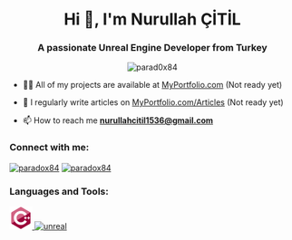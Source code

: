 <h1 align="center">Hi 👋, I'm Nurullah ÇİTİL</h1>
<h3 align="center">A passionate Unreal Engine Developer from Turkey</h3>

<p align="middle"> <img src="https://komarev.com/ghpvc/?username=parad0x84&label=Profile%20views&color=0676bc&style=flat" alt="parad0x84" /> </p>

- 👨‍💻 All of my projects are available at [MyPortfolio.com](MyPortfolio.com) (Not ready yet)

- 📝 I regularly write articles on [MyPortfolio.com/Articles](MyPortfolio.com/Articles) (Not ready yet)

- 📫 How to reach me **nurullahcitil1536@gmail.com**

<h3 align="left">Connect with me:</h3>
<p align="left">
<a href="https://linkedin.com/in/paradox84" target="blank"><img align="center" src="https://raw.githubusercontent.com/rahuldkjain/github-profile-readme-generator/master/src/images/icons/Social/linked-in-alt.svg" alt="paradox84" height="30" width="40" /></a>
<a href="https://www.youtube.com/c/paradox84" target="blank"><img align="center" src="https://raw.githubusercontent.com/rahuldkjain/github-profile-readme-generator/master/src/images/icons/Social/youtube.svg" alt="paradox84" height="30" width="40" /></a>
</p>

<h3 align="left">Languages and Tools:</h3>
<p align="left"> <a href="https://www.w3schools.com/cpp/" target="_blank" rel="noreferrer"> <img src="https://raw.githubusercontent.com/devicons/devicon/master/icons/cplusplus/cplusplus-original.svg" alt="cplusplus" width="40" height="40"/> </a> <a href="https://unrealengine.com/" target="_blank" rel="noreferrer"> <img src="https://raw.githubusercontent.com/kenangundogan/fontisto/036b7eca71aab1bef8e6a0518f7329f13ed62f6b/icons/svg/brand/unreal-engine.svg" alt="unreal" width="40" height="40"/> </a> </p>

